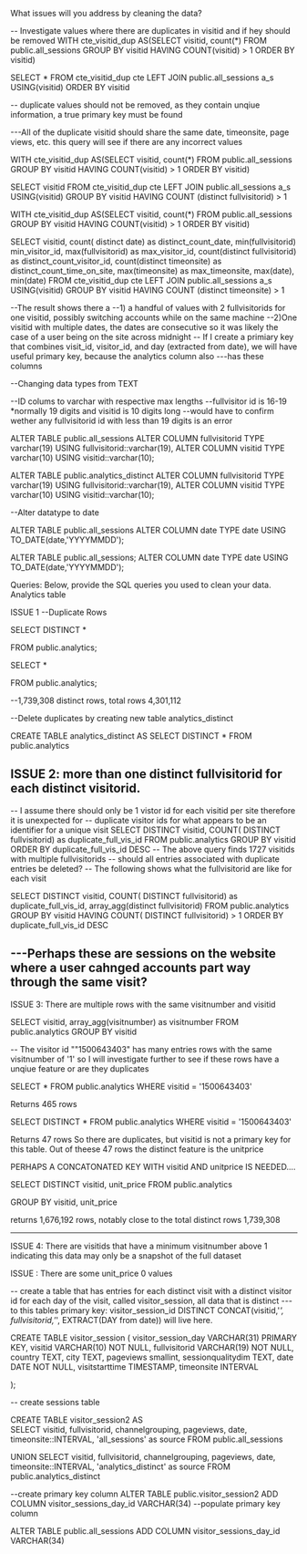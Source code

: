What issues will you address by cleaning the data?

-- Investigate values where there are duplicates in visitid and if hey should be removed
WITH cte_visitid_dup AS(SELECT visitid, count(*)
FROM public.all_sessions
GROUP BY visitid
HAVING COUNT(visitid) > 1
ORDER BY visitid)

SELECT *
FROM cte_visitid_dup cte
LEFT JOIN public.all_sessions a_s USING(visitid)
ORDER BY visitid



-- duplicate values should not be removed, as they contain unqiue information, a true primary key must be found

---All of the duplicate visitid should share the same date, timeonsite, page views, etc. this query will see if there are any incorrect values  



WITH cte_visitid_dup AS(SELECT visitid, count(*)
FROM public.all_sessions
GROUP BY visitid
HAVING COUNT(visitid) > 1
ORDER BY visitid)

SELECT visitid
FROM cte_visitid_dup cte
LEFT JOIN public.all_sessions a_s USING(visitid)
GROUP BY visitid 
HAVING COUNT (distinct fullvisitorid) > 1

WITH cte_visitid_dup AS(SELECT visitid, count(*)
FROM public.all_sessions
GROUP BY visitid
HAVING COUNT(visitid) > 1
ORDER BY visitid)

SELECT visitid, count( distinct date) as distinct_count_date, min(fullvisitorid) min_visitor_id, max(fullvisitorid) as max_visitor_id, count(distinct fullvisitorid) as distinct_count_visitor_id, 
count(distinct timeonsite) as distinct_count_time_on_site, max(timeonsite) as max_timeonsite, max(date), min(date)
FROM cte_visitid_dup cte
LEFT JOIN public.all_sessions a_s USING(visitid)
GROUP BY visitid 
HAVING COUNT (distinct timeonsite) > 1

--The result shows there a 
--1) a handful of values with 2 fullvisitorids for one visitid, possibly switching accounts while on the same machine
--2)One visitid with multiple dates, the dates are consecutive  so it was likely the case of a user being on the site across midnight
-- If I create a primiary key that combines visit_id, visitor_id, and day (extracted from date), we will have useful primary key, because the analytics column also ---has these columns 



--Changing data types from TEXT

--ID colums to varchar with respective max lengths
--fullvisitor id is 16-19 *normally 19 digits and visitid is 10 digits long
--would have to confirm wether any fullvisitorid id with less than 19 digits is an error

ALTER TABLE public.all_sessions
ALTER COLUMN fullvisitorid TYPE varchar(19) USING fullvisitorid::varchar(19),
ALTER COLUMN visitid TYPE varchar(10) USING visitid::varchar(10);

ALTER TABLE public.analytics_distinct
ALTER COLUMN fullvisitorid TYPE varchar(19) USING fullvisitorid::varchar(19),
ALTER COLUMN visitid TYPE varchar(10) USING visitid::varchar(10);


--Alter datatype to date

ALTER TABLE public.all_sessions
ALTER COLUMN date TYPE date USING TO_DATE(date,'YYYYMMDD');

ALTER TABLE public.all_sessions;
ALTER COLUMN date TYPE date USING TO_DATE(date,'YYYYMMDD');



Queries:
Below, provide the SQL queries you used to clean your data.
Analytics table 


ISSUE 1 
--Duplicate Rows 

SELECT DISTINCT  *

FROM public.analytics;

SELECT   *

FROM public.analytics;

--1,739,308 distinct rows, total rows 4,301,112

--Delete duplicates by creating new table analytics_distinct

CREATE TABLE  analytics_distinct 
AS
SELECT DISTINCT *
FROM public.analytics

ISSUE 2: more than one distinct  fullvisitorid for each distinct visitorid.
----------------------------------------------------------------------
-- I assume there should only be 1 vistor id for each visitid per site therefore it is unexpected for 
-- duplicate visitor ids for what appears to be an identifier for a unique visit
SELECT DISTINCT visitid, COUNT( DISTINCT fullvisitorid) as duplicate_full_vis_id
FROM public.analytics
GROUP BY visitid
ORDER BY duplicate_full_vis_id DESC
-- The above query finds 1727 visitids with multiple fullvisitorids
-- should all entries associated with duplicate entries be deleted?
-- The following shows what the  fullvisitorid are like for each visit 

SELECT DISTINCT visitid, COUNT( DISTINCT fullvisitorid) as duplicate_full_vis_id, array_agg(distinct fullvisitorid)
FROM public.analytics
GROUP BY visitid
HAVING COUNT( DISTINCT fullvisitorid) > 1
ORDER BY duplicate_full_vis_id DESC

---Perhaps these are sessions on the website where a user cahnged accounts part way through the same visit? 
--------------------------------------------------------------------------

ISSUE 3: There are multiple rows with the same visitnumber and visitid

SELECT visitid,  array_agg(visitnumber) as visitnumber
FROM public.analytics
GROUP BY visitid

-- The visitor id ""1500643403" has many entries rows with the same visitnumber of '1' so I will investigate further to see if these rows have a unqiue feature or are they duplicates 

SELECT  *
FROM public.analytics
WHERE visitid = '1500643403'

Returns 465 rows

SELECT DISTINCT  *
FROM public.analytics
WHERE visitid = '1500643403'

Returns 47 rows
So there are duplicates, but visitid is not a primary key for this table.
Out of theese 47 rows the distinct feature is the unitprice 

PERHAPS A CONCATONATED KEY WITH visitid AND unitprice IS NEEDED....

SELECT DISTINCT  visitid, unit_price
FROM public.analytics


GROUP BY visitid, unit_price

returns 1,676,192 rows, notably close to the total distinct rows 1,739,308 


----------------------------------------------------------------
ISSUE 4: There are visitids that have a minimum visitnumber above 1 indicating this data may only be a snapshot of the full dataset


ISSUE  : There are some unit_price 0 values

-- create a table that has entries for each distinct visit with a distinct visitor id for each day of the visit, called visitor_session, all data that is distinct ---to this tables primary key: visitor_session_id DISTINCT CONCAT(visitid,'_',  fullvisitorid,'_', EXTRACT(DAY from date)) will live here. 

CREATE TABLE visitor_session (
    visitor_session_day VARCHAR(31) PRIMARY KEY,
    visitid VARCHAR(10) NOT NULL,
    fullvisitorid VARCHAR(19) NOT NULL,
	country TEXT,
	city TEXT,
	pageviews smallint,
	sessionqualitydim TEXT,
	date DATE NOT NULL,
	visitstarttime TIMESTAMP,
	timeonsite INTERVAL
	
);


-- create sessions table 

CREATE TABLE visitor_session2 AS   
	SELECT
		visitid,
		fullvisitorid,
		channelgrouping,
		pageviews,
		date,
		timeonsite::INTERVAL,
		'all_sessions' as source
	FROM public.all_sessions

UNION 
	SELECT
		visitid,
		fullvisitorid,
		channelgrouping,
		pageviews,
		date,
		timeonsite::INTERVAL,
		'analytics_distinct' as source
	FROM public.analytics_distinct


--create primary key column
ALTER TABLE public.visitor_session2
ADD COLUMN visitor_sessions_day_id VARCHAR(34)
--populate primary key column

ALTER TABLE public.all_sessions
ADD COLUMN visitor_sessions_day_id VARCHAR(34)

